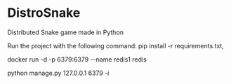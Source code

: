 # DistroSnake
Distributed Snake game made in Python

Run the project with the following command:
pip install -r requirements.txt,


docker run -d -p 6379:6379 --name redis1 redis


python manage.py 127.0.0.1 6379 -i

